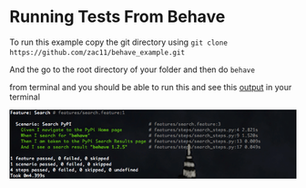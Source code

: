 # Running Tests From Behave


To run this example copy the git directory using ```git clone https://github.com/zac11/behave_example.git```

And the go to the root directory of your folder and then do ```behave```

from terminal and you should be able to run this and see this [output](https://github.com/zac11/behave_example/blob/master/2017-06-28_1230.png) in your terminal

![logo](https://github.com/Akanksha461/behave_example/blob/master/2017-06-28_1230.png)


